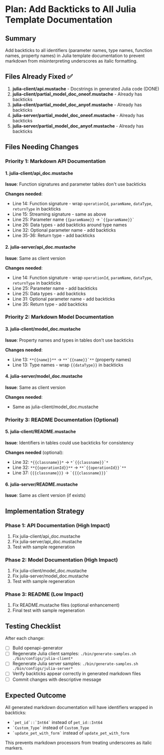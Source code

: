 # Plan: Add Backticks to All Julia Template Documentation

## Summary
Add backticks to all identifiers (parameter names, type names, function names, property names) in Julia template documentation to prevent markdown from misinterpreting underscores as italic formatting.

## Files Already Fixed ✅
1. **julia-client/api.mustache** - Docstrings in generated Julia code (DONE)
2. **julia-client/partial_model_doc_oneof.mustache** - Already has backticks
3. **julia-client/partial_model_doc_anyof.mustache** - Already has backticks
4. **julia-server/partial_model_doc_oneof.mustache** - Already has backticks
5. **julia-server/partial_model_doc_anyof.mustache** - Already has backticks

## Files Needing Changes

### Priority 1: Markdown API Documentation

#### 1. julia-client/api_doc.mustache
**Issue**: Function signatures and parameter tables don't use backticks

**Changes needed**:
- Line 14: Function signature - wrap `operationId`, `paramName`, `dataType`, `returnType` in backticks
- Line 15: Streaming signature - same as above
- Line 25: Parameter name `{{paramName}}` → `` `{{paramName}}` ``
- Line 26: Data types - add backticks around type names
- Line 32: Optional parameter name - add backticks
- Line 35-36: Return type - add backticks

#### 2. julia-server/api_doc.mustache
**Issue**: Same as client version

**Changes needed**:
- Line 14: Function signature - wrap `operationId`, `paramName`, `dataType`, `returnType` in backticks
- Line 25: Parameter name - add backticks
- Line 25: Data types - add backticks
- Line 31: Optional parameter name - add backticks
- Line 35: Return type - add backticks

### Priority 2: Markdown Model Documentation

#### 3. julia-client/model_doc.mustache
**Issue**: Property names and types in tables don't use backticks

**Changes needed**:
- Line 13: `**{{name}}**` → `` **`{{name}}`** `` (property names)
- Line 13: Type names - wrap `{{dataType}}` in backticks

#### 4. julia-server/model_doc.mustache
**Issue**: Same as client version

**Changes needed**:
- Same as julia-client/model_doc.mustache

### Priority 3: README Documentation (Optional)

#### 5. julia-client/README.mustache
**Issue**: Identifiers in tables could use backticks for consistency

**Changes needed** (optional):
- Line 32: `` *{{classname}}* `` → `` *`{{classname}}`* ``
- Line 32: `` **{{operationId}}** `` → `` **`{{operationId}}`** ``
- Line 37: `` {{{classname}}} `` → `` `{{{classname}}}` ``

#### 6. julia-server/README.mustache
**Issue**: Same as client version (if exists)

## Implementation Strategy

### Phase 1: API Documentation (High Impact)
1. Fix julia-client/api_doc.mustache
2. Fix julia-server/api_doc.mustache
3. Test with sample regeneration

### Phase 2: Model Documentation (High Impact)
1. Fix julia-client/model_doc.mustache
2. Fix julia-server/model_doc.mustache
3. Test with sample regeneration

### Phase 3: README (Low Impact)
1. Fix README.mustache files (optional enhancement)
2. Final test with sample regeneration

## Testing Checklist

After each change:
- [ ] Build openapi-generator
- [ ] Regenerate Julia client samples: `./bin/generate-samples.sh ./bin/configs/julia-client*`
- [ ] Regenerate Julia server samples: `./bin/generate-samples.sh ./bin/configs/julia-server*`
- [ ] Verify backticks appear correctly in generated markdown files
- [ ] Commit changes with descriptive message

## Expected Outcome

All generated markdown documentation will have identifiers wrapped in backticks:
- `` `pet_id`::`Int64` `` instead of `pet_id::Int64`
- `` `Custom_Type` `` instead of `Custom_Type`
- `` `update_pet_with_form` `` instead of `update_pet_with_form`

This prevents markdown processors from treating underscores as italic markers.
